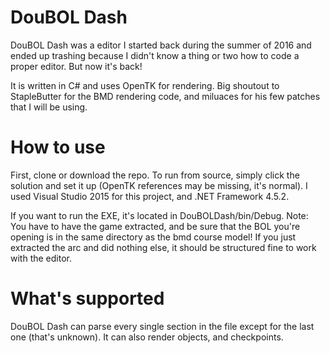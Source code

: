 # DouBOL Dash
DouBOL Dash was a editor I started back during the summer of 2016 and ended up trashing because I didn't know a thing or two how to code a proper editor. But now it's back!

It is written in C# and uses OpenTK for rendering. Big shoutout to StapleButter for the BMD rendering code, and miluaces for his few patches that I will be using.

# How to use
First, clone or download the repo. To run from source, simply click the solution and set it up (OpenTK references may be missing, it's normal). I used Visual Studio 2015 for this project, and .NET Framework 4.5.2.

If you want to run the EXE, it's located in DouBOLDash/bin/Debug. Note: You have to have the game extracted, and be sure that the BOL you're opening is in the same directory as the bmd course model! If you just extracted the arc and did nothing else, it should be structured fine to work with the editor.

# What's supported
DouBOL Dash can parse every single section in the file except for the last one (that's unknown). It can also render objects, and checkpoints.

